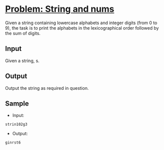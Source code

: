 # [Problem: String and nums](https://my.newtonschool.co/playground/code/fpj861hxozpt)

Given a string containing lowercase alphabets and integer digits (from 0 to 9), the task is to print the alphabets in the lexicographical order followed by the sum of digits.

## Input

Given a string, s.

## Output

Output the string as required in question.

## Sample

- Input:
```
strin102g3
```

- Output:
```
ginrst6
```
